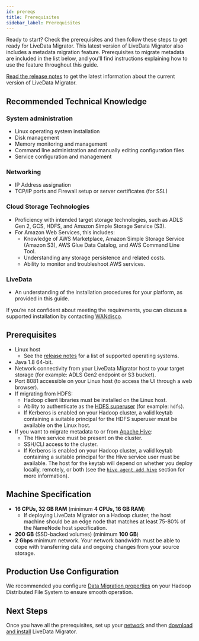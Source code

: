 ```yaml
---
id: prereqs
title: Prerequisites
sidebar_label: Prerequisites
---
```


Ready to start? Check the prerequisites and then follow these steps to get ready for LiveData Migrator. This latest version of LiveData Migrator also includes a metadata migration feature. Prerequisites to migrate metadata are included in the list below, and you'll find instructions explaining how to use the feature throughout this guide.

[Read the release notes](https://community.wandisco.com/s/article/Release-Notes-WANdisco-LiveData-Migrator-Release-Notes-1-11-1) to get the latest information about the current version of LiveData Migrator.

## Recommended Technical Knowledge

### System administration

* Linux operating system installation
* Disk management
* Memory monitoring and management
* Command line administration and manually editing configuration files
* Service configuration and management

### Networking

* IP Address assignation
* TCP/IP ports and Firewall setup or server certificates (for SSL)

### Cloud Storage Technologies

* Proficiency with intended target storage technologies, such as ADLS Gen 2, GCS, HDFS, and Amazon Simple Storage Service (S3).
* For Amazon Web Services, this includes:
  * Knowledge of AWS Marketplace, Amazon Simple Storage Service (Amazon S3), AWS Glue Data Catalog, and AWS Command Line Tool.
  * Understanding any storage persistence and related costs.
  * Ability to monitor and troubleshoot AWS services.

### LiveData

* An understanding of the installation procedures for your platform, as provided in this guide.

If you’re not confident about meeting the requirements, you can discuss a supported installation by contacting [WANdisco](https://www2.wandisco.com/ldmaquestion).

## Prerequisites

* Linux host
  * See the [release notes](https://community.wandisco.com/s/article/Release-Notes-WANdisco-LiveData-Migrator-Release-Notes-1-11-1) for a list of supported operating systems.
* Java 1.8 64-bit.
* Network connectivity from your LiveData Migrator host to your target storage (for example: ADLS Gen2 endpoint or S3 bucket).
* Port 8081 accessible on your Linux host (to access the UI through a web browser).
* If migrating from HDFS:
  * Hadoop client libraries must be installed on the Linux host.
  * Ability to authenticate as the [HDFS superuser](https://hadoop.apache.org/docs/current/hadoop-project-dist/hadoop-hdfs/HdfsPermissionsGuide.html#The_Super-User) (for example: `hdfs`).
  * If Kerberos is enabled on your Hadoop cluster, a valid keytab containing a suitable principal for the HDFS superuser must be available on the Linux host.
* If you want to migrate metadata to or from [Apache Hive](https://cwiki.apache.org/confluence/display/Hive/Home):
  * The Hive service must be present on the cluster.
  * SSH/CLI access to the cluster.
  * If Kerberos is enabled on your Hadoop cluster, a valid keytab containing a suitable principal for the Hive service user must be available. The host for the keytab will depend on whether you deploy locally, remotely, or both (see the [`hive agent add hive`](./command-reference.md#hive-agent-add-hive) section for more information).

## Machine Specification

* **16 CPUs, 32 GB RAM** (minimum **4 CPUs, 16 GB RAM**)
  * If deploying LiveData Migrator on a Hadoop cluster, the host machine should be an edge node that matches at least 75-80% of the NameNode host specification.
* **200 GB** (SSD-backed volumes) (minimum **100 GB**)
* **2 Gbps** minimum network. Your network bandwidth must be able to cope with transferring data and ongoing changes from your source storage.

## Production Use Configuration

We recommended you configure [Data Migration properties](./configuration-data-migrations) on your Hadoop Distributed File System to ensure smooth operation.

## Next Steps

Once you have all the prerequisites, set up your [network](./network.md) and then [download and install](./installation.md) LiveData Migrator.
